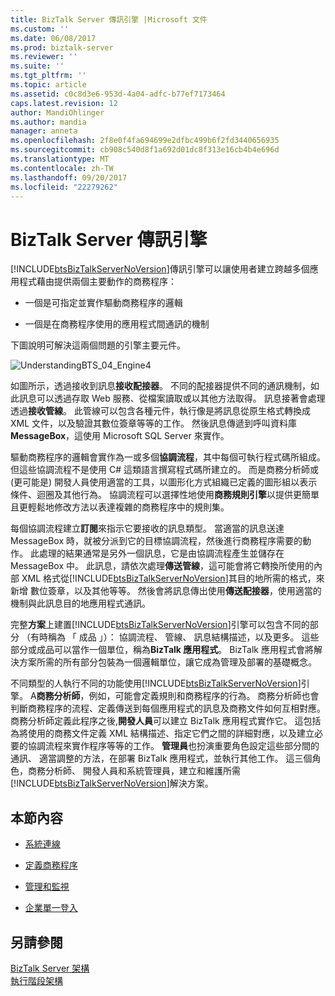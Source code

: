 ```yaml
---
title: BizTalk Server 傳訊引擎 |Microsoft 文件
ms.custom: ''
ms.date: 06/08/2017
ms.prod: biztalk-server
ms.reviewer: ''
ms.suite: ''
ms.tgt_pltfrm: ''
ms.topic: article
ms.assetid: c0c8d3e6-953d-4a04-adfc-b77ef7173464
caps.latest.revision: 12
author: MandiOhlinger
ms.author: mandia
manager: anneta
ms.openlocfilehash: 2f8e0f4fa694699e2dfbc499b6f2fd3440656935
ms.sourcegitcommit: cb908c540d8f1a692d01dc8f313e16cb4b4e696d
ms.translationtype: MT
ms.contentlocale: zh-TW
ms.lasthandoff: 09/20/2017
ms.locfileid: "22279262"
---
```

# <a name="the-biztalk-server-messaging-engine"></a>BizTalk Server 傳訊引擎
[!INCLUDE[btsBizTalkServerNoVersion](../includes/btsbiztalkservernoversion-md.md)]傳訊引擎可以讓使用者建立跨越多個應用程式藉由提供兩個主要動作的商務程序：  
  
-   一個是可指定並實作驅動商務程序的邏輯  
  
-   一個是在商務程序使用的應用程式間通訊的機制  
  
 下圖說明可解決這兩個問題的引擎主要元件。  
  
 ![](../core/media/understandingbts-04-engine4.gif "UnderstandingBTS_04_Engine4")  
  
 如圖所示，透過接收到訊息**接收配接器**。 不同的配接器提供不同的通訊機制，如此訊息可以透過存取 Web 服務、從檔案讀取或以其他方法取得。 訊息接著會處理透過**接收管線**。 此管線可以包含各種元件，執行像是將訊息從原生格式轉換成 XML 文件，以及驗證其數位簽章等等的工作。 然後訊息傳遞到呼叫資料庫**MessageBox**，這使用 Microsoft SQL Server 來實作。  
  
 驅動商務程序的邏輯會實作為一或多個**協調流程**，其中每個可執行程式碼所組成。 但這些協調流程不是使用 C# 這類語言撰寫程式碼所建立的。 而是商務分析師或 (更可能是) 開發人員使用適當的工具，以圖形化方式組織已定義的圖形組以表示條件、迴圈及其他行為。 協調流程可以選擇性地使用**商務規則引擎**以提供更簡單且更輕鬆地修改方法以表達複雜的商務程序中的規則集。  
  
 每個協調流程建立**訂閱**來指示它要接收的訊息類型。 當適當的訊息送達 MessageBox 時，就被分派到它的目標協調流程，然後進行商務程序需要的動作。 此處理的結果通常是另外一個訊息，它是由協調流程產生並儲存在 MessageBox 中。 此訊息，請依次處理**傳送管線**，這可能會將它轉換所使用的內部 XML 格式從[!INCLUDE[btsBizTalkServerNoVersion](../includes/btsbiztalkservernoversion-md.md)]其目的地所需的格式，來新增 數位簽章，以及其他等等。 然後會將訊息傳出使用**傳送配接器**，使用適當的機制與此訊息目的地應用程式通訊。  
  
 完整**方案**上建置[!INCLUDE[btsBizTalkServerNoVersion](../includes/btsbiztalkservernoversion-md.md)]引擎可以包含不同的部分 （有時稱為 「 成品 」）： 協調流程、 管線、 訊息結構描述，以及更多。 這些部分或成品可以當作一個單位，稱為**BizTalk 應用程式**。 BizTalk 應用程式會將解決方案所需的所有部分包裝為一個邏輯單位，讓它成為管理及部署的基礎概念。  
  
 不同類型的人執行不同的功能使用[!INCLUDE[btsBizTalkServerNoVersion](../includes/btsbiztalkservernoversion-md.md)]引擎。 A**商務分析師**，例如，可能會定義規則和商務程序的行為。 商務分析師也會判斷商務程序的流程、定義傳送到每個應用程式的訊息及商務文件如何互相對應。 商務分析師定義此程序之後,**開發人員**可以建立 BizTalk 應用程式實作它。 這包括為將使用的商務文件定義 XML 結構描述、指定它們之間的詳細對應，以及建立必要的協調流程來實作程序等等的工作。 **管理員**也扮演重要角色設定這些部分間的通訊、 適當調整的方法，在部署 BizTalk 應用程式，並執行其他工作。 這三個角色，商務分析師、 開發人員和系統管理員，建立和維護所需[!INCLUDE[btsBizTalkServerNoVersion](../includes/btsbiztalkservernoversion-md.md)]解決方案。  
  
## <a name="in-this-section"></a>本節內容  
  
-   [系統連線](../core/connecting-systems.md)  
  
-   [定義商務程序](../core/defining-business-processes.md)  
  
-   [管理和監視](../core/management-and-monitoring.md)  
  
-   [企業單一登入](../core/enterprise-single-sign-on-sso.md)  
  
## <a name="see-also"></a>另請參閱  
 [BizTalk Server 架構](../core/biztalk-server-architecture.md)   
 [執行階段架構](../core/runtime-architecture.md)